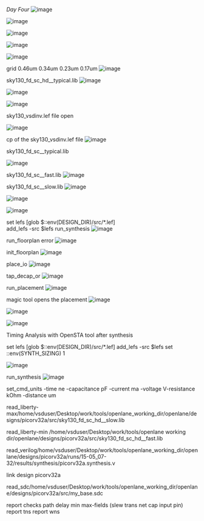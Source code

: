 *Day Four*
![image](https://github.com/piyushk246/Digital_VLSI_SoC_Design_And_Planning/assets/65733681/7573013d-c7b1-4568-9a6d-91ffa20138f9)

![image](https://github.com/piyushk246/Digital_VLSI_SoC_Design_And_Planning/assets/65733681/047b8cc8-83dd-42a7-a491-951ed36a745d)

![image](https://github.com/piyushk246/Digital_VLSI_SoC_Design_And_Planning/assets/65733681/028b2b00-fde5-444b-bdb4-d181d619755f)

![image](https://github.com/piyushk246/Digital_VLSI_SoC_Design_And_Planning/assets/65733681/081d6c5f-12ec-464a-8e52-487de025fc71)

![image](https://github.com/piyushk246/Digital_VLSI_SoC_Design_And_Planning/assets/65733681/1dcbd1fb-c037-4e97-85a7-40dc3c5e186f)

grid 0.46um 0.34um 0.23um 0.17um
![image](https://github.com/piyushk246/Digital_VLSI_SoC_Design_And_Planning/assets/65733681/bbd5dfb9-4311-4f9d-a4c3-c151d77a130f)

sky130_fd_sc_hd__typical.lib
![image](https://github.com/piyushk246/Digital_VLSI_SoC_Design_And_Planning/assets/65733681/b1a5d6d9-a928-4489-9244-c79b7d8a5604)

![image](https://github.com/piyushk246/Digital_VLSI_SoC_Design_And_Planning/assets/65733681/7e0efaa3-8ec6-4ef4-bdc2-0570d4def3de)

![image](https://github.com/piyushk246/Digital_VLSI_SoC_Design_And_Planning/assets/65733681/e02d6c9f-80fa-4b45-9e8a-4f5f7eadd066)

sky130_vsdinv.lef file open

![image](https://github.com/piyushk246/Digital_VLSI_SoC_Design_And_Planning/assets/65733681/b13d00c1-cc72-4799-8975-e48c2af2f106)


cp of the sky130_vsdinv.lef file 
![image](https://github.com/piyushk246/Digital_VLSI_SoC_Design_And_Planning/assets/65733681/74b8b3c1-fc89-4e43-8683-46f2844327f7)

sky130_fd_sc__typical.lib

![image](https://github.com/piyushk246/Digital_VLSI_SoC_Design_And_Planning/assets/65733681/58718723-d0c9-40bb-bac9-52ef7551b224)

sky130_fd_sc__fast.lib
![image](https://github.com/piyushk246/Digital_VLSI_SoC_Design_And_Planning/assets/65733681/6ca6d28c-49cd-42f7-a24e-163c3e959dc6)

sky130_fd_sc__slow.lib
![image](https://github.com/piyushk246/Digital_VLSI_SoC_Design_And_Planning/assets/65733681/0fc0928f-c9c4-4339-98e7-62b1d871da0d)


![image](https://github.com/piyushk246/Digital_VLSI_SoC_Design_And_Planning/assets/65733681/da95b75c-226f-4c3f-b8b9-0917f4cd4425)

![image](https://github.com/piyushk246/Digital_VLSI_SoC_Design_And_Planning/assets/65733681/d06bf511-d193-4fd3-9f79-5953835568ab)

set lefs [glob $::env(DESIGN_DIR)/src/*.lef]      
add_lefs -src $lefs
  run_synthesis
![image](https://github.com/piyushk246/Digital_VLSI_SoC_Design_And_Planning/assets/65733681/f753790d-097e-4551-b484-b9ec9c212c00)

run_floorplan error
![image](https://github.com/piyushk246/Digital_VLSI_SoC_Design_And_Planning/assets/65733681/a68fdcda-ff01-490d-b254-1f23a790e7b6)

  init_floorplan
  ![image](https://github.com/piyushk246/Digital_VLSI_SoC_Design_And_Planning/assets/65733681/8f596bd8-5d0e-4a74-b2e5-46af525656ae)

  place_io
  ![image](https://github.com/piyushk246/Digital_VLSI_SoC_Design_And_Planning/assets/65733681/a65b4ef9-447b-432d-847b-d60b0d9d01fe)

  tap_decap_or
    ![image](https://github.com/piyushk246/Digital_VLSI_SoC_Design_And_Planning/assets/65733681/b6badfc9-06b1-4f43-99f9-431bc21b9fa3)

run_placement
![image](https://github.com/piyushk246/Digital_VLSI_SoC_Design_And_Planning/assets/65733681/36880deb-61bb-4131-8ee3-e96e706e48fd)

magic tool opens the placement
![image](https://github.com/piyushk246/Digital_VLSI_SoC_Design_And_Planning/assets/65733681/02c72b06-cfec-4b43-a434-8c420f9d6da7)


![image](https://github.com/piyushk246/Digital_VLSI_SoC_Design_And_Planning/assets/65733681/da77af70-d6ce-4159-a882-49a400a1dc37)

![image](https://github.com/piyushk246/Digital_VLSI_SoC_Design_And_Planning/assets/65733681/cf0fb4c5-5c4c-44c4-bc20-6f07d212e47c)


Timing Analysis with OpenSTA tool after synthesis

set lefs [glob $::env(DESIGN_DIR)/src/*.lef] 
add_lefs -src $lefs 
set ::env(SYNTH_SIZING) 1 

![image](https://github.com/piyushk246/Digital_VLSI_SoC_Design_And_Planning/assets/65733681/9c0bcec8-0798-4ff9-8782-3206bdcd9be3)

run_synthesis
![image](https://github.com/piyushk246/Digital_VLSI_SoC_Design_And_Planning/assets/65733681/6405e219-826d-448b-a4ee-959dfe5176d1)

set_cmd_units -time ne -capacitance pF -current ma -voltage V-resistance kOhm -distance um

read_liberty-max/home/vsduser/Desktop/work/tools/openlane_working_dir/openlane/designs/picorv32a/src/sky130_fd_sc_hd__slow.lib

read_liberty-min /home/vsduser/Desktop/work/tools/openlane working dir/openlane/designs/picorv32a/src/sky130_fd_sc_hd__fast.lib

read_verilog/home/vsduser/Desktop/work/tools/openlane_working_dir/openlane/designs/picorv32a/runs/15-05_07-32/results/synthesis/picorv32a.synthesis.v

link design picorv32a

read_sdc/home/vsduser/Desktop/work/tools/openlane_working_dir/openlane/designs/picorv32a/src/my_base.sdc

report checks path delay min max-fields (slew trans net cap input pin)
report tns
report wns
